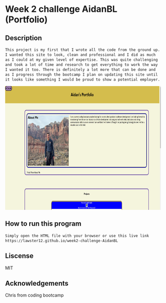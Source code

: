 
# Week 2 challenge AidanBL (Portfolio)

## Description
    This project is my first that I wrote all the code from the ground up. I wanted this site to look, clean and professional and I did as much as I could at my given level of expertise. This was quite challenging and took a lot of time and research to get everything to work the way I wanted it too. There is definitely a lot more that can be done and as I progress through the bootcamp I plan on updating this site until it looks like something I would be proud to show a potential employer.
<img src="assets\images\week2.jpg" alt="website screnshot" width="600" height="400">

## How to run this program
    Simply open the HTML file with your browser or use this live link https://lawster12.github.io/week2-challenge-AidanBL

## Liscense
MIT

## Acknowledgements
Chris from coding bootcamp

